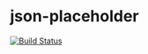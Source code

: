# json-placeholder

[![Build Status](http://13.39.19.12:8080/buildStatus/icon?job=json-placeholder)](http://13.39.19.12:8080/job/json-placeholder/)

<!-- Automation Expert Live Coding Test

As an Automation Expert you will be responsible of a various tasks in the QA automation development life cycle, as: 
. SW development (tests and tools).
. Infrastructure management (CI\CD , Docker , k8s etc …).
. Testing.
. Test Automation.
In the live coding session, we will cover all of these responsibilities.
  
Prerequisite
You will need to have
. AWS account or any cloud service of your choice that have free tiers.
. Github account.
. Node && npm installed

Requirementx
. Automate a test to open brower to retrieve some text data and pull the same data from https://jsonplaceholder.typicode.com/comments and assert these data are identical.
. Push your code to your Github repository.
. Create a free virtual computing environment (aka instance).
. Deploy a Jenkins server in that instance.
. Develop a pipeline as code with Jenkins file and put it in the same project in step 2.
. Connect Github with Jenkins then everytime you push a change to your git repository, Jenkins will be notified and run your test.



curl -X GET -H "Content-Type: application/json" "https://jsonplaceholder.typicode.com/comments" -->